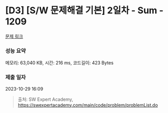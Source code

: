 # [D3] [S/W 문제해결 기본] 2일차 - Sum - 1209 

[문제 링크](https://swexpertacademy.com/main/code/problem/problemDetail.do?contestProbId=AV13_BWKACUCFAYh) 

### 성능 요약

메모리: 63,040 KB, 시간: 216 ms, 코드길이: 423 Bytes

### 제출 일자

2023-10-29 16:09



> 출처: SW Expert Academy, https://swexpertacademy.com/main/code/problem/problemList.do